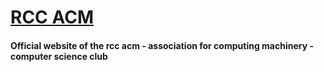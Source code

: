 # <h1><a href="https://www.rccacm.com">RCC ACM</a></h1>

<h4>Official website of the rcc acm - association for computing machinery - computer science club</h4>
